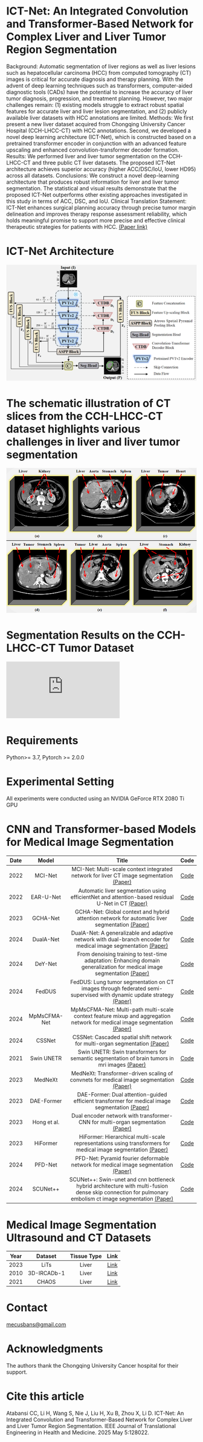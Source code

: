 # ICT-Net: An Integrated Convolution and Transformer-Based Network for Complex Liver and Liver Tumor Region Segmentation

Background: Automatic segmentation of liver regions as well as liver lesions such as hepatocellular carcinoma (HCC) from computed tomography (CT) images is critical for accurate diagnosis and therapy planning. With the advent of deep learning techniques such as transformers, computer-aided diagnostic tools (CADs) have the potential to increase the accuracy of liver tumor diagnosis, progression, and treatment planning. However, two major challenges remain: (1) existing models struggle to extract robust spatial features for accurate liver and liver lesion segmentation, and (2) publicly available liver datasets with HCC annotations are limited. Methods: We first present a new liver dataset acquired from Chongqing University Cancer Hospital (CCH-LHCC-CT) with HCC annotations. Second, we developed a novel deep learning architecture (ICT-Net), which is constructed based on a pretrained transformer encoder in conjunction with an advanced feature upscaling and enhanced convolution-transformer decoder formation. Results: We performed liver and liver tumor segmentation on the CCH-LHCC-CT and three public CT liver datasets. The proposed ICT-Net architecture achieves superior accuracy (higher ACC/DSC/IoU, lower HD95) across all datasets. Conclusions: We construct a novel deep-learning architecture that produces robust information for liver and liver tumor segmentation. The statistical and visual results demonstrate that the proposed ICT-Net outperforms other existing approaches investigated in this study in terms of ACC, DSC, and IoU. Clinical Translation Statement: ICT-Net enhances surgical planning accuracy through precise tumor margin delineation and improves therapy response assessment reliability, which holds meaningful promise to support more precise and effective clinical therapeutic strategies for patients with HCC. [(Paper link)](https://doi.org/10.1109/JTEHM.2025.3586470)

#  ICT-Net Architecture

![Figure2](https://github.com/mecusbans/ICT-Net/blob/051e6a89fd764d2bca08c60bb2f4f690175df47e/Folders/Figure2.png)

# The schematic illustration of CT slices from the CCH-LHCC-CT dataset highlights various challenges in liver and liver tumor segmentation
![Figure1](https://github.com/mecusbans/ICT-Net/blob/051e6a89fd764d2bca08c60bb2f4f690175df47e/Folders/Figure1.png)

# Segmentation Results on the CCH-LHCC-CT Tumor Dataset
![Figure7](https://github.com/mecusbans/ICT-Net/blob/051e6a89fd764d2bca08c60bb2f4f690175df47e/Folders/Figure7.pdf)


# Requirements
Python>= 3.7, Pytorch >= 2.0.0

# Experimental Setting
All experiments were conducted using an NVIDIA GeForce RTX 2080 Ti GPU

# CNN and Transformer-based Models for Medical Image Segmentation

| Date    | Model     |Title                                                                                                                                                      | Code |
| :---:   | :---:     | :---:                                                                                                                                                     | :---:|
| 2022  | MCI-Net   |MCI-Net: Multi-scale context integrated network for liver CT image segmentation [(Paper)](https://www.sciencedirect.com/science/article/abs/pii/S0045790622003408) | [Code](https://github.com/Xie-Xiwang/MCI-Net)|
| 2022  | EAR-U-Net |Automatic liver segmentation using efficientNet and attention-based residual U-Net in CT [(Paper)](https://link.springer.com/article/10.1007/s10278-022-00668-x) | [Code](https://github.com/ZhangXY-123/EAR-Unet)|
| 2023  | GCHA-Net   |GCHA-Net: Global context and hybrid attention network for automatic liver segmentation [(Paper)](https://www.sciencedirect.com/science/article/abs/pii/S0010482522010605) | [Code](https://github.com/HuaxiangLiu/GCAU-Net)|
| 2024  | DualA-Net  |DualA-Net: A generalizable and adaptive network with dual-branch encoder for medical image segmentation [(Paper)](https://www.sciencedirect.com/science/article/abs/pii/S0169260723005436) | [Code](https://github.com/Ziii1/DualA-Net)|
| 2024  | DeY-Net    |From denoising training to test-time adaptation: Enhancing domain generalization for medical image segmentation [(Paper)](https://openaccess.thecvf.com/content/WACV2024/html/Wen_From_Denoising_Training_To_Test-Time_Adaptation_Enhancing_Domain_Generalization_for_WACV_2024_paper.html) | [Code](https://github.com/WenRuxue/DeTTA)|
| 2024  | FedDUS    |FedDUS: Lung tumor segmentation on CT images through federated semi-supervised with dynamic update strategy [(Paper)](https://www.sciencedirect.com/science/article/abs/pii/S0169260724001378) | [Code](https://github.com/GDPHMediaLab/FedDUS)|
| 2024  | MpMsCFMA-Net |MpMsCFMA-Net: Multi-path multi-scale context feature mixup and aggregation network for medical image segmentation [(Paper)](https://www.sciencedirect.com/science/article/abs/pii/S0952197624004500) | [Code](https://github.com/tricksterANDthug/MpMsCFMA-Net)|
| 2024  | CSSNet     |CSSNet: Cascaded spatial shift network for multi-organ segmentation [(Paper)](https://www.sciencedirect.com/science/article/pii/S0010482524000398) | [Code](https://github.com/zkyseu/CSSNet)|
| 2021  | Swin UNETR |Swin UNETR: Swin transformers for semantic segmentation of brain tumors in mri images [(Paper)](https://link.springer.com/chapter/10.1007/978-3-031-08999-2_22) | [Code](https://monai.io/research/swin-unetr)|
| 2023  | MedNeXt   |MedNeXt: Transformer-driven scaling of convnets for medical image segmentation [(Paper)](https://link.springer.com/chapter/10.1007/978-3-031-43901-8_39) | [Code](https://github.com/MIC-DKFZ/MedNeXt)|
| 2023  | DAE-Former |DAE-Former: Dual attention-guided efficient transformer for medical image segmentation [(Paper)](https://link.springer.com/chapter/10.1007/978-3-031-46005-0_8) | [Code](https://github.com/xmindflow/DAEFormer)|
| 2023  | Hong et al.|Dual encoder network with transformer-CNN for multi-organ segmentation [(Paper)](https://link.springer.com/article/10.1007/s11517-022-02723-9) | [Code](https://github.com/zhifanghong/CNN-TransformerDualEncodeNetwork)|
| 2023  | HiFormer   |HiFormer: Hierarchical multi-scale representations using transformers for medical image segmentation [(Paper)](https://openaccess.thecvf.com/content/WACV2023/html/Heidari_HiFormer_Hierarchical_Multi-Scale_Representations_Using_Transformers_for_Medical_Image_Segmentation_WACV_2023_paper.html) | [Code](https://github.com/amirhossein-kz/HiFormer)|
| 2024  | PFD-Net    |PFD-Net: Pyramid fourier deformable network for medical image segmentation [(Paper)](https://www.sciencedirect.com/science/article/abs/pii/S001048252400386X) | [Code](https://github.com/ChaorongYang/PFD-Net)|
| 2024  | SCUNet++   |SCUNet++: Swin-unet and cnn bottleneck hybrid architecture with multi-fusion dense skip connection for pulmonary embolism ct image segmentation [(Paper)](https://openaccess.thecvf.com/content/WACV2024/html/Chen_SCUNet_Swin-UNet_and_CNN_Bottleneck_Hybrid_Architecture_With_Multi-Fusion_Dense_WACV_2024_paper.html) | [Code](https://github.com/JustlfC03/SCUNet-plusplus)|




# Medical Image Segmentation Ultrasound and CT Datasets

| Year    | Dataset     | Tissue  Type                           | Link|
| :---:   | :---:     | :---:                                                          | :---:|
| 2023  | LiTs| Liver| [Link](https://www.sciencedirect.com/science/article/pii/S1361841522003085) |
| 2010  | 3D-IRCADb-1  | Liver | [Link](https://www.kaggle.com/datasets/sarahelqersh/3dircadb1) |
| 2021  | CHAOS | Liver | [Link](https://chaos.grand-challenge.org/) |



#   Contact
mecusbans@gmail.com

#   Acknowledgments
The authors thank the Chongqing University Cancer hospital for their support.


# Cite this article
Atabansi CC, Li H, Wang S, Nie J, Liu H, Xu B, Zhou X, Li D. ICT-Net: An Integrated Convolution and Transformer-Based Network for Complex Liver and Liver Tumor Region Segmentation. IEEE Journal of Translational Engineering in Health and Medicine. 2025 May 5:128022.


